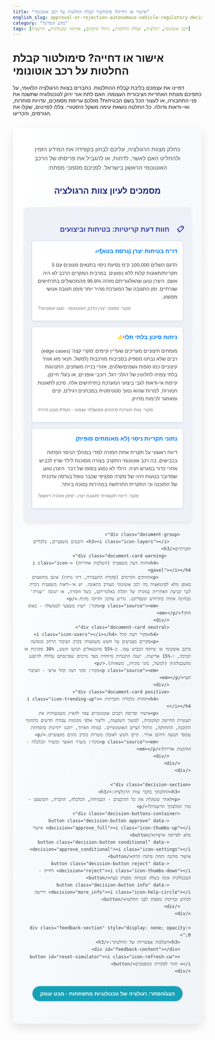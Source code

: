 ```yaml
---
title: "אישור או דחייה? סימולטור קבלת החלטות על רכב אוטונומי"
english_slug: approval-or-rejection-autonomous-vehicle-regulatory-decision-simulator
category: "מדע המדינה"
tags: [רכב אוטונומי, רגולציה, קבלת החלטות, ניהול סיכונים, אתיקה טכנולוגית, חדשנות]
---
```

# אישור או דחייה? סימולטור קבלת החלטות על רכב אוטונומי

דמיינו את עצמכם בליבת קבלת ההחלטות. כחברים בצוות הרגולציה הלאומי, על כתפיכם מונחת האחריות הציבורית העצומה: האם לתת אור ירוק לטכנולוגיה שתשנה את פני התחבורה, או לעצור הכל בשם הבטיחות? מולכם ערימת מסמכים, עדויות סותרות, ואי-ודאות גדולה. כל החלטה נושאת עימה משקל היסטורי. צללו לפרטים, שקלו את הגורמים, והכריעו.

<div class="simulator-container">
    <div class="intro-text">
        <p>כחלק מצוות הרגולציה, עליכם לבחון בקפידה את המידע הזמין ולהחליט האם לאשר, לדחות, או להגביל את פריסתו של הרכב האוטונומי הראשון בישראל. לפניכם מסמכי מפתח:</p>
    </div>
    <div class="documents-section">
        <h2>מסמכים לעיון צוות הרגולציה</h2>
        <div class="document-group">
            <h3><i class="icon-clipboard"></i> חוות דעת קריטיות: בטיחות וביצועים</h3>
            <div class="document-card">
                <h4>דו"ח בטיחות יצרן (גרסת בטא) <i class="icon-check-circle"></i></h4>
                <p>הדגם השלים 100,000 ק"מ נסיעת ניסוי בתנאים מגוונים עם 5 תקריות/תאונות קלות ללא נפגעים. במרבית המקרים הרכב לא היה אשם. היצרן טוען שהאלגוריתם מזהה 99.8% מהמכשולים בתרחישים שגרתיים. זמן התגובה של המערכת מהיר יותר מזמן תגובה אנושי ממוצע.</p>
                <p class="source"><em>מקור: מסמכי יצרן הרכב האוטונומי - מצג אופטימי?</em></p>
            </div>
            <div class="document-card warning">
                <h4>ניתוח סיכון בלתי תלוי <i class="icon-alert-triangle"></i></h4>
                <p>מומחים חיצוניים מעריכים שעדיין קיימים 'מקרי קצה' (edge cases) רבים שלא נבחנו מספיק בסביבות מורכבות (למשל, תנאי מזג אוויר קיצוניים כמו סופות גשמים/שלגים, אזורי בנייה משתנים, התנהגות בלתי צפויה לחלוטין של הולכי רגל, רוכבי אופניים, או בעלי חיים). קיימת אי-ודאות לגבי ביצועי המערכת בתרחישים אלה. סיכון לתאונות חמורות, למרות שהוא נמוך סטטיסטית במבחנים רגילים, קיים ומאתגר לכימות מדויק.</p>
                <p class="source"><em>מקור: צוות הערכת סיכונים ממשלתי עצמאי - נקודת מבט זהירה</em></p>
            </div>
            <div class="document-card danger">
                <h4>נתוני תקריות ניסוי (לא מאומתים סופית) <i class="icon-alert-octagon"></i></h4>
                <p>דיווח ראשוני על תקרית אחת חמורה למדי במהלך הניסוי הפתוח בכבישים, בה רכב אוטונומי התקרב בצורה מסוכנת לילד שרץ לכביש אחרי כדור במגרש חניה. הילד לא נפגע בסופו של דבר. היצרן טוען שמדובר בטעות זיהוי של מקרה ספציפי שכבר טופל בגרסה עדכנית של התוכנה וכי התקרית התרחשה במהירות נמוכה ביותר.</p>
                <p class="source"><em>מקור: דיווח תקשורתי ותגובת יצרן - סימן אזהרה ראשון?</em></p>
            </div>
        </div>

        <div class="document-group">
            <h3><i class="icon-layers"></i> היבטים משפטיים, כלכליים וחברתיים</h3>
             <div class="document-card warning">
                <h4>חוות דעת משפטית (השלכות אחריות) <i class="icon-gavel"></i></h4>
                <p>החוקים הקיימים (פקודת התעבורה, דיני נזיקין) אינם מותאמים באופן מלא לסיטואציה בה רכב אוטונומי מעורב בתאונה. יש אי-ודאות משפטית ניכרת לגבי קביעת האחריות במקרה של תקלה באלגוריתם, כשל חומרה, או תגובה 'שגויה' מבחינה אתית בתרחיש קונפליקט. נדרש עדכון חקיקה מקיף.</p>
                <p class="source"><em>מקור: ייעוץ משפטי לממשלה - כאוס חוקי?</em></p>
            </div>
            <div class="document-card neutral">
                <h4>סקרי דעת קהל <i class="icon-users"></i></h4>
                <p>סקרים מצביעים על חשש משמעותי בקרב הציבור הרחב מנסיעה ברכב אוטונומי או שיתוף הכביש עמו. כ-55% מהנשאלים הביעו חשש, 30% סקרנות או תמיכה, ו-15% אדישות. ישנה התנגדות מיוחדת מצד גורמים שפרנסתם עלולה להיפגע מהטכנולוגיה (למשל, נהגי מוניות, משאיות).</p>
                <p class="source"><em>מקור: סקר דעת קהל ארצי - הציבור חצוי</em></p>
            </div>
            <div class="document-card positive">
                <h4>תחזית כלכלית וחברתית <i class="icon-trending-up"></i></h4>
                <p>אישור ופריסת רכבים אוטונומיים צפוי להאיץ משמעותית את תעשיית ההייטק המקומית, למשוך השקעות, וליצור אלפי מקומות עבודה חדשים בתחומי התוכנה, התחזוקה, וניהול הציים האוטונומיים. בטווח הארוך, יתכנו יתרונות בהפחתת עומסי תנועה וזיהום אוויר. קיים חשש לאובדן משרות בקרב נהגים מקצועיים.</p>
                <p class="source"><em>מקור: משרד האוצר ומשרד הכלכלה - הזדמנות אדירה?</em></p>
            </div>
        </div>
    </div>

    <div class="decision-section">
        <h3>החלטתך כחבר צוות הרגולציה:</h3>
        <p>לאחר ששקלת את כל ההיבטים - הבטיחות, הכלכלה, החברה, והמשפט - מהי המלצתך הרשמית?</p>
        <div class="decision-buttons-container">
            <button class="decision-button approve" data-decision="approve_full"><i class="icon-thumbs-up"></i> אישור מלא לפריסה ארצית</button>
            <button class="decision-button conditional" data-decision="approve_conditional"><i class="icon-settings"></i> אישור מותנה ותחת פיקוח הדוק</button>
            <button class="decision-button reject" data-decision="reject"><i class="icon-thumbs-down"></i> דחייה - הטכנולוגיה אינה בשלה ובטוחה מספיק כעת</button>
            <button class="decision-button info" data-decision="more_info"><i class="icon-help-circle"></i> דרישה למידע ובדיקות נוספות לפני החלטה</button>
        </div>
    </div>

    <div class="feedback-section" style="display: none; opacity: 0;">
        <h3>השלכות אפשריות של החלטתך:</h3>
        <div id="feedback-content"></div>
        <button id="reset-simulator"><i class="icon-refresh-cw"></i> חזור לסקירת המסמכים</button>
    </div>
</div>

<style>
    /* Basic Reset and Base Styles */
    .simulator-container * {
        box-sizing: border-box;
    }

    .simulator-container {
        direction: rtl;
        font-family: 'Arial', sans-serif; /* Or a more modern clean font */
        max-width: 900px;
        margin: 30px auto; /* More space */
        padding: 30px; /* More padding */
        border: none; /* Remove basic border */
        border-radius: 12px; /* More rounded corners */
        background: linear-gradient(to bottom right, #ffffff, #f0f4f8); /* Subtle gradient */
        box-shadow: 0 10px 25px rgba(0, 0, 0, 0.1); /* Softer, larger shadow */
        color: #333;
        line-height: 1.6;
    }

    .simulator-container h1 {
        text-align: center;
        color: #1a237e; /* Deep blue */
        margin-bottom: 20px;
        font-size: 2em;
        font-weight: 700;
    }

    .simulator-container h2, .simulator-container h3 {
        color: #3949ab; /* Slightly lighter blue */
        border-bottom: none; /* Remove basic border */
        padding-bottom: 0;
        margin-bottom: 15px;
        position: relative; /* For potential pseudo-elements */
        font-weight: 600;
    }

    .simulator-container h2 {
         font-size: 1.6em;
         text-align: center;
         margin-bottom: 25px;
         color: #1a237e;
    }

     .simulator-container h3 {
        font-size: 1.3em;
        color: #303f9f; /* Even lighter blue */
     }

    .intro-text p {
        text-align: center;
        font-size: 1.1em;
        color: #555;
        margin-bottom: 30px;
    }


    .documents-section {
        margin-bottom: 30px;
        transition: opacity 0.5s ease-in-out; /* Fade animation */
    }

    .document-group {
        background-color: #eef1f7; /* Light blueish background */
        border: none; /* Remove border */
        border-radius: 8px;
        padding: 20px; /* More padding */
        margin-bottom: 25px; /* More margin */
        box-shadow: 0 4px 10px rgba(0, 0, 0, 0.08); /* Subtle shadow */
    }

    .document-group h3 i {
        margin-left: 8px;
        color: #3949ab;
    }


    .document-card {
        background-color: #ffffff; /* White background for cards */
        border: 1px solid #d0d9e6; /* Subtle border */
        border-radius: 6px;
        padding: 15px; /* More padding */
        margin-bottom: 15px;
        transition: transform 0.2s ease-in-out, box-shadow 0.2s ease-in-out; /* Hover effect */
         box-shadow: 0 2px 5px rgba(0, 0, 0, 0.05);
    }

    .document-card:hover {
        transform: translateY(-3px); /* Lift effect on hover */
        box-shadow: 0 6px 12px rgba(0, 0, 0, 0.1);
    }

     .document-card h4 {
        margin-top: 0;
        margin-bottom: 8px; /* More space */
        color: #007bff; /* Standard blue */
        font-size: 1.1em; /* Slightly larger font */
        font-weight: 600;
        display: flex;
        align-items: center;
    }

    .document-card h4 i {
        margin-left: 6px;
        color: #007bff;
    }

    .document-card p {
        margin-bottom: 8px; /* More space */
        line-height: 1.6; /* Better readability */
        font-size: 0.95em;
        color: #444;
    }

    .document-card .source {
        text-align: left; /* RTL direction */
        font-size: 0.85em;
        color: #777;
        font-style: italic;
        margin-top: 10px;
    }

    /* Color coding for document cards */
    .document-card.positive h4 i { color: #28a745; } /* Green */
    .document-card.warning h4 i { color: #ffc107; } /* Yellow */
    .document-card.danger h4 i { color: #dc3545; } /* Red */
    .document-card.neutral h4 i { color: #6c757d; } /* Gray */


    .decision-section {
        text-align: center;
        margin-top: 40px; /* More space */
        padding-top: 20px;
        border-top: 1px dashed #ccc; /* Separator */
         transition: opacity 0.5s ease-in-out; /* Fade animation */
    }

    .decision-section p {
        font-size: 1.1em;
        margin-bottom: 20px;
        color: #555;
    }

    .decision-buttons-container {
        display: flex;
        flex-wrap: wrap; /* Allow wrapping on small screens */
        justify-content: center;
        gap: 10px; /* Space between buttons */
    }

    .decision-button {
        background-color: #007bff;
        color: white;
        border: none;
        padding: 12px 20px; /* Larger buttons */
        margin: 0; /* Gap handled by container */
        border-radius: 25px; /* Pill shape */
        cursor: pointer;
        font-size: 1em;
        transition: background-color 0.3s ease, transform 0.1s ease, box-shadow 0.3s ease; /* Smooth transitions */
        font-weight: 600;
        display: inline-flex; /* Align icon and text */
        align-items: center;
         box-shadow: 0 2px 5px rgba(0, 0, 0, 0.1);
    }

    .decision-button:hover {
        background-color: #0056b3;
        box-shadow: 0 4px 8px rgba(0, 0, 0, 0.2);
    }
     .decision-button:active {
         transform: scale(0.98); /* Press effect */
     }

    .decision-button i {
        margin-left: 8px; /* Space for icon */
    }

    /* Specific button colors */
    .decision-button.approve { background-color: #28a745; } /* Green */
    .decision-button.approve:hover { background-color: #218838; }
    .decision-button.conditional { background-color: #ffc107; color: #333; } /* Yellow */
    .decision-button.conditional:hover { background-color: #e0a800; }
    .decision-button.reject { background-color: #dc3545; } /* Red */
    .decision-button.reject:hover { background-color: #c82333; }
    .decision-button.info { background-color: #17a2b8; } /* Cyan */
    .decision-button.info:hover { background-color: #138496; }


    .feedback-section {
        margin-top: 40px; /* More space */
        padding: 25px; /* More padding */
        border: 1px solid #d4edda;
        background-color: #e2f0e8; /* Lighter green */
        color: #155724;
        border-radius: 8px;
        box-shadow: 0 4px 10px rgba(0, 0, 0, 0.08);
         transition: opacity 0.5s ease-in-out; /* Fade animation */
    }

    .feedback-section h3 {
         color: #155724; /* Darker green */
         border-bottom-color: #c3e6cb;
         font-size: 1.4em;
         text-align: center;
         margin-bottom: 20px;
    }

    #feedback-content {
        margin-bottom: 20px;
    }

    #feedback-content p {
        line-height: 1.7;
        margin-bottom: 15px;
        font-size: 1.05em;
    }

    #feedback-content p strong {
        color: #0e381a; /* Even darker green for emphasis */
    }


     #reset-simulator {
        margin-top: 15px;
        background-color: #6c757d;
        color: white;
        border: none;
        padding: 10px 18px;
        border-radius: 20px;
        cursor: pointer;
        font-size: 0.95em;
         transition: background-color 0.3s ease, transform 0.1s ease;
         font-weight: 500;
         display: block; /* Center the button */
         margin-left: auto;
         margin-right: auto;
     }

     #reset-simulator:hover {
        background-color: #5a6268;
     }
      #reset-simulator:active {
         transform: scale(0.98);
     }

     #reset-simulator i {
         margin-left: 6px;
     }

     /* Explanation Button Styling */
     .explanation-button {
         display: block;
         width: fit-content;
         margin: 30px auto; /* More vertical space */
         background-color: #17a2b8;
         color: white;
         border: none;
         padding: 12px 20px;
         border-radius: 25px; /* Pill shape */
         cursor: pointer;
         font-size: 1em;
         transition: background-color 0.3s ease, transform 0.1s ease;
         font-weight: 600;
          box-shadow: 0 2px 5px rgba(0, 0, 0, 0.1);
     }
    .explanation-button:hover {
        background-color: #138496;
         box-shadow: 0 4px 8px rgba(0, 0, 0, 0.2);
    }
     .explanation-button:active {
         transform: scale(0.98);
     }


    #explanation-content {
        display: none; /* Initially hidden */
        margin-top: 25px;
        padding: 25px;
        border: none;
        border-radius: 8px;
        background-color: #e8f5e9; /* Light green for explanation - calm, clear */
        box-shadow: 0 4px 10px rgba(0, 0, 0, 0.08);
         transition: opacity 0.5s ease-in-out; /* Fade animation */
    }
    #explanation-content h2 {
        color: #388e3c; /* Darker green */
        text-align: center;
        margin-bottom: 20px;
        font-size: 1.8em;
    }
    #explanation-content h3 {
        color: #66bb6a; /* Medium green */
        border-bottom: none;
        margin-top: 20px;
        padding-bottom: 0;
         font-size: 1.3em;
    }
    #explanation-content p {
        line-height: 1.7;
        margin-bottom: 15px;
        color: #333;
        font-size: 1em;
    }

    /* Icons - rudimentary implementation using character or simple shapes */
    /* This would ideally be done with an icon font or SVG library in a real app */
    .icon-clipboard:before { content: '📋'; margin-left: 5px; }
    .icon-check-circle:before { content: '✅'; margin-left: 5px; }
    .icon-alert-triangle:before { content: '⚠️'; margin-left: 5px; }
    .icon-alert-octagon:before { content: '🛑'; margin-left: 5px; }
    .icon-layers:before { content: '📊'; margin-left: 5px; }
    .icon-gavel:before { content: '⚖️'; margin-left: 5px; }
    .icon-users:before { content: '👥'; margin-left: 5px; }
    .icon-trending-up:before { content: '📈'; margin-left: 5px; }
     .icon-thumbs-up:before { content: '👍'; margin-left: 8px; }
    .icon-settings:before { content: '⚙️'; margin-left: 8px; }
    .icon-thumbs-down:before { content: '👎'; margin-left: 8px; }
    .icon-help-circle:before { content: '❓'; margin-left: 8px; }
    .icon-refresh-cw:before { content: '🔄'; margin-left: 6px; }

     /* Add simple keyframe for fading in */
     @keyframes fadeIn {
         from { opacity: 0; }
         to { opacity: 1; }
     }

     .fade-in {
         animation: fadeIn 0.7s ease-out forwards;
     }

     /* Responsive adjustments */
    @media (max-width: 768px) {
        .simulator-container {
            padding: 20px;
            margin: 20px auto;
        }
        .decision-buttons-container {
            flex-direction: column;
            align-items: stretch;
        }
        .decision-button {
            width: 100%;
            margin-bottom: 10px;
        }
         .explanation-button {
             width: 90%;
         }
    }

</style>

<button class="explanation-button" id="toggle-explanation">הצג/הסתר: רגולציה של טכנולוגיות מתפתחות - מבט עומק</button>

<div id="explanation-content" style="opacity: 0;">
    <h2><i class="icon-layers"></i> רגולציה בעולם של טכנולוגיה מתפתחת: מבט עומק</h2>
    <p>רגולציה אינה רק סט של כללים, אלא כלי דינמי לעיצוב עתיד חברתי וכלכלי. תפקידה הקלאסי הוא להגן על הציבור מפני כשלים בשוק וסיכונים נסתרים, אך בעידן של חדשנות מואצת, היא נדרשת גם לאפשר צמיחה טכנולוגית תוך ניהול סיכונים מורכבים ומתפתחים.</p>

    <h3><i class="icon-alert-triangle"></i> האתגרים הייחודיים ברגולציה של כלי רכב אוטונומיים</h3>
    <p>כלי רכב אוטונומיים מייצגים קפיצת מדרגה טכנולוגית שמטשטשת גבולות קיימים. הם מבוססים על בינה מלאכותית שפעולתה ב"עולם האמיתי" הפכפכה לעיתים, במיוחד במצבים נדירים או קיצוניים ('מקרי קצה'). האתגרים אינם רק הנדסיים (בטיחות פיזית) אלא עמוקים יותר: כיצד מכריעים בשבריר שנייה במצב של "דילמת עגלת המשא" אתית? מי נושא באחריות המשפטית כשאלגוריתם טועה? כיצד מגנים על המערכות מפני מתקפות סייבר? שאלות אלה דורשות מסגרות משפטיות, אתיות ורגולטוריות חדשות לחלוטין.</p>

    <h3><i class="icon-gavel"></i> מודלים ושיקולים בקבלת החלטות רגולטוריות</h3>
    <p>רגולטורים עומדים בפני צומת דרכים הכרחי. האם לאמץ <strong>גישה זהירה ומבוססת סיכון</strong>, הדורשת הוכחת בטיחות כמעט מוחלטת לפני פריסה רחבה (מה שעלול לעכב חדשנות)? האם לבחור ב<strong>גישה גמישה ואדפטיבית</strong>, המאפשרת פריסה הדרגתית ומבוקרת תוך כדי למידה ועדכון כללים (גישת ה-"Sandbox" הרגולטורי)? או שמא להסתמך על <strong>כללי אצבע ותקנים בינלאומיים</strong> תוך התאמה מקומית? לרוב, ההחלטה היא שילוב מורכב של הערכות סיכון, ניתוחי עלות-תועלת (השוואת יתרונות כלכליים וחברתיים אל מול עלויות בטיחותיות ומשפטיות), ושיקולים ציבוריים ופוליטיים.</p>

    <h3><i class="icon-users"></i> גורמים המשפיעים על ההחלטה ואי-ודאות מובנית</h3>
    <p>ההחלטה הרגולטורית אינה מתקבלת בוואקום. היא מושפעת מכוחם של בעלי עניין שונים: תעשיית ההייטק הלוחצת לאישור מהיר, איגודי נהגים החוששים למשרותיהם, ארגוני בטיחות הדורשים הוכחות מוצקות, ודעת קהל ההססנית. כל אלה פועלים בסביבה של <strong>אי-ודאות מובנית</strong> – אין דרך לחזות בוודאות כיצד תתנהג טכנולוגיה חדשה במגוון אינסופי של תרחישים. על הרגולטור להכריע תחת מידע חלקי ולעיתים סותר, תוך איזון עדין בין עידוד חדשנות לאחריות ציבורית.</p>

    <h3><i class="icon-refresh-cw"></i> מבט לעתיד: רגולציה דינמית בעידן הדיגיטלי</h3>
    <p>מודלים רגולטוריים מסורתיים, שהתאימו לעולם יציב יותר, מתקשים להתמודד עם הקצב המסחרר של השינוי הטכנולוגי. נדרשות גישות חדשות: רגולציה מבוססת נתונים, מסגרות ניסוי מבוקרות (Sandboxes), ושיתוף פעולה הדוק יותר בין רגולטורים, מפתחים והציבור. רק באמצעות גישה דינמית, אדפטיבית ושקופה ניתן יהיה לרתום את הפוטנציאל העצום של טכנולוגיות כמו רכב אוטונומי לטובת החברה, תוך מזעור הסיכונים הכרוכים בכך.</p>
</div>


<script>
    document.addEventListener('DOMContentLoaded', () => {
        const decisionButtons = document.querySelectorAll('.decision-button');
        const feedbackSection = document.querySelector('.feedback-section');
        const feedbackContent = document.getElementById('feedback-content');
        const documentsSection = document.querySelector('.simulator-container .documents-section');
        const decisionSection = document.querySelector('.simulator-container .decision-section');
        const resetButton = document.getElementById('reset-simulator');
        const toggleExplanationButton = document.getElementById('toggle-explanation');
        const explanationContent = document.getElementById('explanation-content');
        const introText = document.querySelector('.simulator-container .intro-text');


        const feedbackMessages = {
            approve_full: `
                <p><strong>המלצתך: אישור מלא לפריסה ארצית.</strong></p>
                <p><strong>ניתוח ההשלכות המיידיות:</strong> החלטה אמיצה זו משגרת את ישראל לחזית החדשנות הטכנולוגית העולמית! תעשיית ההייטק המקומית תקבל דחיפה אדירה, השקעות יזרמו פנימה, ואלפי משרות חדשות ייווצרו בתחומי התוכנה, התחזוקה והתפעול. ייתכנו שיפורים מיידיים בזמני נסיעה ובצפיפות בכבישים באזורים מסוימים. עליתם על גל החדשנות במלוא העוצמה!</p>
                <p><strong>הצד הפחות זוהר:</strong> הציבור נחשף לסיכונים משמעותיים ולא נבדקים במלואם, במיוחד ב"מקרי קצה" נדירים אך קטלניים. בהיעדר חקיקה ברורה, כל תאונה עלולה לגרור מאבקים משפטיים ארוכים ושאלות קשות על אחריות. התנגדות ציבורית ומקצועית (נהגים) עלולה להתעצם ולהוביל למחאות או לשיבושים. נדרש טיפול דחוף בהיבטים האתיים והמשפטיים.</p>
            `,
            approve_conditional: `
                <p><strong>המלצתך: אישור מותנה ותחת פיקוח הדוק.</strong></p>
                <p><strong>ניתוח ההשלכות המיידיות:</strong> בחרת בדרך של זהירות דינמית. הטכנולוגיה תחל לפעול באזורים מוגדרים או בתנאים מבוקרים (כמו נסיעה בשעות שפל או בנתיבים ייעודיים). זה יאפשר איסוף נתונים אמיתיים, זיהוי כשלים בתנאי אמת, ולמידה מתמשכת של המערכת והציבור. נדרש מנגנון פיקוח הדוק ותהליך מהיר לעדכון רגולציה וחקיקה בהתאם לממצאים. זהו מודל "ארגז חול רגולטורי" המאפשר חדשנות מבוקרת.</p>
                <p><strong>הצד הפחות זוהר:</strong> קצב הפריסה איטי יותר, מה שעלול לפגוע ביתרון התחרותי של התעשייה המקומית לעומת מדינות אחרות המאשרות פריסה מלאה. המורכבות הלוגיסטית והרגולטורית של ניהול פריסה מוגבלת עלולה להיות גבוהה. ייתכנו עדיין תאונות או תקריות שידרשו תגובה מהירה והתאמות רגולטוריות תכופות. האתגר המשפטי והציבורי עדיין קיים, אך מנוהל בצורה מבוקרת יותר.</p>
            `,
            reject: `
                <p><strong>המלצתך: דחייה - הטכנולוגיה אינה בשלה ובטוחה מספיק כעת.</strong></p>
                <p><strong>ניתוח ההשלכות המיידיות:</strong> שמת את בטיחות הציבור בראש סדר העדיפויות, תוך הכרה בפערי הידע והסיכונים הקיימים. ישראל מונעת מעצמה סיכונים מיידיים של תאונות "בלתי מוסברות", כאוס משפטי, והתנגדות ציבורית נרחבת. יש זמן נוסף לפיתוח טכנולוגיה בטוחה יותר, השלמת מחקרים על "מקרי קצה", עדכון יסודי של החקיקה, ובניית אמון ציבורי. המדינה ממתינה שהטכנולוגיה תתבגר.</p>
                <p><strong>הצד הפחות זוהר:</strong> ישראל מפגרת מאחורי מדינות אחרות שמאשרות פריסה, מה שפוגע קשות בתעשיית ההייטק המקומית בתחום זה. חברות עשויות לעזוב או לצמצם פעילות. אובדן היתרון התחרותי עלול להיות משמעותי בטווח הארוך. הציבור ממשיך לסבול מעומסי תנועה וסיכונים הקיימים בנהיגה אנושית, ללא היתרונות הפוטנציאליים של הרכב האוטונומי (אם וכאשר יוכח כבטוח יותר).</p>
            `,
            more_info: `
                <p><strong>המלצתך: דרישה למידע ובדיקות נוספות לפני החלטה.</strong></p>
                <p><strong>ניתוח ההשלכות המיידיות:</strong> בחרת בגישה אנליטית ומבוססת ראיות, מתוך הבנה שקבלת החלטה על בסיס נתונים חלקיים מסוכנת. נדרשות בדיקות מעמיקות יותר, מחקרים נוספים על "מקרי קצה", אימות נתונים מהניסויים, וייתכן גם התייעצות רחבה יותר עם מומחים ובעלי עניין. זמן נוסף מוקצה להשלמת פערים במידע ובהבנה של הסיכונים וההשלכות.</p>
                <p><strong>הצד הפחות זוהר:</strong> החלטה זו דוחה את הקץ. היא יוצרת תקופת אי-ודאות נוספת עבור התעשייה והציבור. העיכוב עלול להיות משמעותי מבחינה כלכלית ותחרותית, וייתכן שהמידע הנוסף שיאסף לא יספק תשובות מלאות לאי-הודאות המהותית הטמונה בטכנולוגיה. קיים סיכון שהתהליך יתארך יתר על המידה ויפגע במומנטום, מבלי להגיע לפתרון מוחלט.</p>
            `
        };

        const showSection = (section, delay = 0) => {
            setTimeout(() => {
                section.style.display = 'block';
                // Trigger fade-in animation after display is block
                requestAnimationFrame(() => {
                     section.classList.add('fade-in');
                     section.style.opacity = 1; // Ensure final state is visible
                });
            }, delay);
        };

         const hideSection = (section) => {
             section.classList.remove('fade-in');
             section.style.opacity = 0;
             setTimeout(() => {
                 section.style.display = 'none';
             }, 500); // Match CSS transition duration
         };


        decisionButtons.forEach(button => {
            button.addEventListener('click', (e) => {
                const decision = e.target.dataset.decision;
                feedbackContent.innerHTML = feedbackMessages[decision];

                hideSection(documentsSection);
                hideSection(decisionSection);
                 hideSection(introText);


                // Allow sections to hide before showing feedback
                setTimeout(() => {
                     showSection(feedbackSection, 50); // Small delay after hide transition
                }, 500); // Wait for hide transitions to finish

            });
        });

        resetButton.addEventListener('click', () => {
             hideSection(feedbackSection);
            setTimeout(() => {
                showSection(introText, 50);
                 showSection(documentsSection, 100);
                showSection(decisionSection, 150);
            }, 500); // Wait for feedback to hide
        });

        // Initial state: show documents and decision section, hide feedback and explanation
        documentsSection.style.display = 'block';
        decisionSection.style.display = 'block';
        feedbackSection.style.display = 'none';
        explanationContent.style.display = 'none';
        introText.style.display = 'block';


        toggleExplanationButton.addEventListener('click', () => {
            const isHidden = explanationContent.style.display === 'none';
            if (isHidden) {
                 explanationContent.style.display = 'block';
                 requestAnimationFrame(() => {
                      explanationContent.classList.add('fade-in');
                      explanationContent.style.opacity = 1;
                 });
            } else {
                explanationContent.classList.remove('fade-in');
                 explanationContent.style.opacity = 0;
                 setTimeout(() => {
                    explanationContent.style.display = 'none';
                 }, 500); // Match CSS transition duration
            }
             toggleExplanationButton.textContent = isHidden ? 'הסתר: רגולציה של טכנולוגיות מתפתחות - מבט עומק' : 'הצג/הסתר: רגולציה של טכנולוגיות מתפתחות - מבט עומק';
        });

        // Initial fade-in for simulator sections on load
         showSection(introText, 100);
         showSection(documentsSection, 200);
         showSection(decisionSection, 300);
    });
</script>